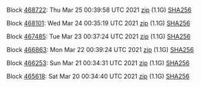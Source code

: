 Block [468722](https://testnet-insight.dashevo.org/insight/block/00000068f8067c81c428bead114725566ec0f097fe8a6d31d86ec3271f76ed6e): Thu Mar 25 00:39:58 UTC 2021 [zip](https://dash-bootstrap.ams3.digitaloceanspaces.com/testnet/2021-03-25/bootstrap.dat.zip) (1.1G) [SHA256](https://dash-bootstrap.ams3.digitaloceanspaces.com/testnet/2021-03-25/sha256.txt)

Block [468101](https://testnet-insight.dashevo.org/insight/block/000000bf7673b05f592a785d50ba8ac6e90450317040b777aafa51185f8c53f8): Wed Mar 24 00:35:19 UTC 2021 [zip](https://dash-bootstrap.ams3.digitaloceanspaces.com/testnet/2021-03-24/bootstrap.dat.zip) (1.1G) [SHA256](https://dash-bootstrap.ams3.digitaloceanspaces.com/testnet/2021-03-24/sha256.txt)

Block [467485](https://testnet-insight.dashevo.org/insight/block/0000004e9f16bf84f37fa16eabae02066d58886478f6f399e495f58ba5f9837d): Tue Mar 23 00:37:24 UTC 2021 [zip](https://dash-bootstrap.ams3.digitaloceanspaces.com/testnet/2021-03-23/bootstrap.dat.zip) (1.1G) [SHA256](https://dash-bootstrap.ams3.digitaloceanspaces.com/testnet/2021-03-23/sha256.txt)

Block [466863](https://testnet-insight.dashevo.org/insight/block/0000002bf62cc6fa2134364b46bfe52cd668e721efdec4586cacdff9193be183): Mon Mar 22 00:39:24 UTC 2021 [zip](https://dash-bootstrap.ams3.digitaloceanspaces.com/testnet/2021-03-22/bootstrap.dat.zip) (1.1G) [SHA256](https://dash-bootstrap.ams3.digitaloceanspaces.com/testnet/2021-03-22/sha256.txt)

Block [466253](https://testnet-insight.dashevo.org/insight/block/0000005cb80668aefc73c09e5a47ae42450d24bb7bd317710bd92a9ca4e8eed4): Sun Mar 21 00:34:31 UTC 2021 [zip](https://dash-bootstrap.ams3.digitaloceanspaces.com/testnet/2021-03-21/bootstrap.dat.zip) (1.1G) [SHA256](https://dash-bootstrap.ams3.digitaloceanspaces.com/testnet/2021-03-21/sha256.txt)

Block [465618](https://testnet-insight.dashevo.org/insight/block/000000bb7e9fe72d49ffdab34fe89436fcca0a729b5d7667d3eb5d8106434515): Sat Mar 20 00:34:40 UTC 2021 [zip](https://dash-bootstrap.ams3.digitaloceanspaces.com/testnet/2021-03-20/bootstrap.dat.zip) (1.1G) [SHA256](https://dash-bootstrap.ams3.digitaloceanspaces.com/testnet/2021-03-20/sha256.txt)

